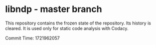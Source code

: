 # libndp - master branch

This repository contains the frozen state of the repository.
Its history is cleared. It is used only for static code
analysis with Codacy.

Commit Time: 1721962057